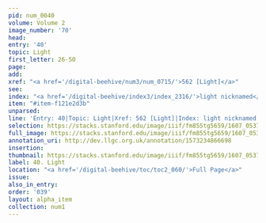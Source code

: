 ```yaml
---
pid: num_0040
volume: Volume 2
image_number: '70'
head:
entry: '40'
topic: Light
first_letter: 26-50
page:
add:
xref: "<a href='/digital-beehive/num3/num_0715/'>562 [Light]</a>"
see:
index: "<a href='/digital-beehive/index3/index_2316/'>light nicknamed</a>"
item: "#item-f121e2d3b"
unparsed:
line: 'Entry: 40|Topic: Light|Xref: 562 [Light]|Index: light nicknamed |#item-f121e2d3b'
selection: https://stacks.stanford.edu/image/iiif/fm855tg5659/1607_0537/810,4621,3019,494/full/0/default.jpg
full_image: https://stacks.stanford.edu/image/iiif/fm855tg5659/1607_0537/full/full/0/default.jpg
annotation_uri: http://dev.llgc.org.uk/annotation/1573234866698
insertion:
thumbnail: https://stacks.stanford.edu/image/iiif/fm855tg5659/1607_0537/810,4621,600,180/250,/0/default.jpg
label: 40. Light
location: "<a href='/digital-beehive/toc/toc2_060/'>Full Page</a>"
issue:
also_in_entry:
order: '039'
layout: alpha_item
collection: num1
---
```

